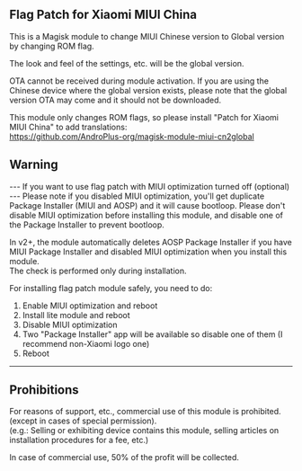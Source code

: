 ## Flag Patch for Xiaomi MIUI China

This is a Magisk module to change MIUI Chinese version to Global version by changing ROM flag.

The look and feel of the settings, etc. will be the global version.

OTA cannot be received during module activation. If you are using the Chinese device where the global version exists, please note that the global version OTA may come and it should not be downloaded.

This module only changes ROM flags, so please install "Patch for Xiaomi MIUI China" to add translations:  
https://github.com/AndroPlus-org/magisk-module-miui-cn2global

## Warning
--- If you want to use flag patch with MIUI optimization turned off (optional) ---
Please note if you disabled MIUI optimization, you'll get duplicate Package Installer (MIUI and AOSP) and it will cause bootloop.
Please don't disable MIUI optimization before installing this module, and disable one of the Package Installer to prevent bootloop.

In v2+, the module automatically deletes AOSP Package Installer if you have MIUI Package Installer and disabled MIUI optimization when you install this module.  
The check is performed only during installation.  

For installing flag patch module safely, you need to do:
1. Enable MIUI optimization and reboot
2. Install lite module and reboot
3. Disable MIUI optimization
4. Two "Package Installer" app will be available so disable one of them (I recommend non-Xiaomi logo one)
5. Reboot
-------------

## Prohibitions

For reasons of support, etc., commercial use of this module is prohibited. (except in cases of special permission).  
(e.g.: Selling or exhibiting device contains this module, selling articles on installation procedures for a fee, etc.)

In case of commercial use, 50% of the profit will be collected.
